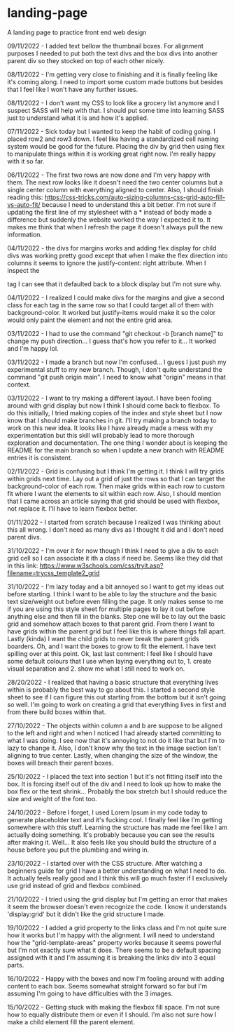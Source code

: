 # landing-page
A landing page to practice front end web design

09/11/2022 - I added text bellow the thumbnail boxes. For alignment purposes I needed to put both the text divs and the box divs into another parent div so they stocked on top of each other nicely.

08/11/2022 - I'm getting very close to finishing and it is finally feeling like it's coming along. I need to import some custom made buttons but besides that I feel like I won't have any further issues.

08/11/2022 - I don't want my CSS to look like a grocery list anymore and I suspect SASS will help with that. I should put some time into learning SASS just to understand what it is and how it's applied.

07/11/2022 - Sick today but I wanted to keep the habit of coding going. I placed row2 and row3 down. I feel like having a standardized cell naming system would be good for the future. Placing the div by grid then using flex to manipulate things within it is working great right now. I'm really happy with it so far.

06/11/2022 - The first two rows are now done and I'm very happy with them. The next row looks like it doesn't need the two center columns but a single center column with everything aligned to center. Also, I should finish reading this: https://css-tricks.com/auto-sizing-columns-css-grid-auto-fill-vs-auto-fit/ because I need to understand this a bit better. I'm not sure if updating the first line of my stylesheet with a * instead of body made a difference but suddenly the website worked the way I expected it to. It makes me think that when I refresh the page it doesn't always pull the new information.

04/11/2022 - the divs for margins works and adding flex display for child divs was working pretty good except that when I make the flex direction into columns it seems to ignore the justify-content: right attribute. When I inspect the <p> tag I can see that it defaulted back to a block display but I'm not sure why.

04/11/2022 - I realized I could make divs for the margins and give a second class for each tag in the same row so that I could target all of them with background-color. It worked but justify-items would make it so the color would only paint the element and not the entire grid area.

03/11/2022 - I had to use the command "git checkout -b [branch name]" to change my push direction... I guess that's how you refer to it... It worked and I'm happy lol.

03/11/2022 - I made a branch but now I'm confused... I guess I just push my experimental stuff to my new branch. Though, I don't quite understand the command "git push origin main". I need to know what "origin" means in that context.

03/11/2022 - I want to try making a different layout. I have been fooling around with grid display but now I think I should come back to flexbox. To do this initially, I tried making copies of the index and style sheet but I now know that I should make branches in git. I'll try making a branch today to work on this new idea. It looks like I have already made a mess with my experimentation but this skill will probably lead to more thorough exploration and documentation. The one thing I wonder about is keeping the README for the main branch so when I update a new branch with README entries it is consistent.

02/11/2022 - Grid is confusing but I think I'm getting it. I think I will try grids within grids next time. Lay out a grid of just the rows so that I can target the background-color of each row. Then make grids within each row to custom fit where I want the elements to sit within each row. Also, I should mention that I came across an article saying that grid should be used with flexbox, not replace it. I'll have to learn flexbox better.

01/11/2022 - I started from scratch because I realized I was thinking about this all wrong. I don't need as many divs as I thought it did and I don't need parent divs.

31/10/2022 - I'm over it for now though I think I need to give a div to each grid cell so I can associate it ith a class if need be. Seems like they did that in this link: https://www.w3schools.com/css/tryit.asp?filename=trycss_template2_grid

31/10/2022 - I'm lazy today and a bit annoyed so I want to get my ideas out before starting. I think I want to be able to lay the structure and the basic text size/weight out before even filling the page. It only makes sense to me if you are using this style sheet for multiple pages to lay it out before anything else and then fill in the blanks. Step one will be to lay out the basic grid and somehow attach boxes to that parent grid. From there I want to have grids within the parent grid but I feel like this is where things fall apart. Lastly (kinda) I want the child grids to never break the parent grids boarders. Oh, and I want the boxes to grow to fit the element. I have text spilling over at this point. Ok, last last comment: I feel like I should have some default colours that I use when laying everything out to, 1. create visual separation and 2. show me what I still need to work on.

28/20/2022 - I realized that having a basic structure that everything lives within is probably the best way to go about this. I started a second style sheet to see if I can figure this out starting from the bottom but it isn't going so well. I'm going to work on creating a grid that everything lives in first and from there build boxes within that.

27/10/2022 - The objects within column a and b are suppose to be aligned to the left and right and when I noticed I had already started committing to what I was doing. I see now that it's annoying to not do it like that but I'm to lazy to change it. Also, I don't know why the text in the image section isn't aligning to true center. Lastly, when changing the size of the window, the boxes will breach their parent boxes.

25/10/2022 - I placed the text into section 1 but it's not fitting itself into the box. It is forcing itself out of the div and I need to look up how to make the box flex or the text shrink... Probably the box stretch but I should reduce the size and weight of the font too.

24/10/2022 - Before I forget, I used Lorem Ipsum in my code today to generate placeholder text and it's fucking cool. I finally feel like I'm getting somewhere with this stuff. Learning the structure has made me feel like I am actually doing something. It's probably because you can see the results after making it. Well... It also feels like you should build the structure of a house before you put the plumbing and wiring in.

23/10/2022 - I started over with the CSS structure. After watching a beginners guide for grid I have a better understanding on what I need to do. It actually feels really good and I think this will go much faster if I exclusively use grid instead of grid and flexbox combined.

21/10/2022 - I tried using the grid display but I'm getting an error that makes it seem the browser doesn't even recognize the code. I know it understands 'display:grid' but it didn't like the grid structure I made.

19/10/2022 - I added a grid property to the links class and I'm not quite sure how it works but I'm happy with the alignment. I will need to understand how the "grid-template-areas" property works because it seems powerful but I'm not exactly sure what it does. There seems to be a default spacing assigned with it and I'm assuming it is breaking the links div into 3 equal parts.

16/10/2022 - Happy with the boxes and now I'm fooling around with adding content to each box. Seems somewhat straight forward so far but I'm assuming I'm going to have difficulties with the 3 images.

15/10/2022 - Getting stuck with making the flexbox fill space. I'm not sure how to equally distribute them or even if I should. I'm also not sure how I make a child element fill the parent element.